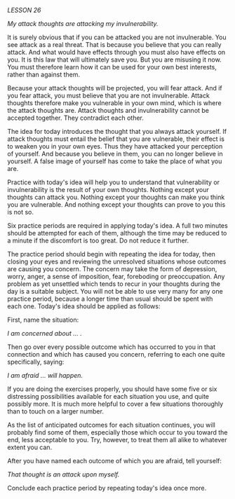 *LESSON 26*

*My attack thoughts are attacking my invulnerability.*

It is surely obvious that if you can be attacked you are not invulnerable. You see attack as a real threat. That is because you believe that you can really attack. And what would have effects through you must also have effects on you. It is this law that will ultimately save you. But you are misusing it now. You must therefore learn how it can be used for your own best interests, rather than against them.

Because your attack thoughts will be projected, you will fear attack. And if you fear attack, you must believe that you are not invulnerable. Attack thoughts therefore make you vulnerable in your own mind, which is where the attack thoughts are. Attack thoughts and invulnerability cannot be accepted together. They contradict each other.

The idea for today introduces the thought that you always attack yourself. If attack thoughts must entail the belief that you are vulnerable, their effect is to weaken you in your own eyes. Thus they have attacked your perception of yourself. And because you believe in them, you can no longer believe in yourself. A false image of yourself has come to take the place of what you are.

Practice with today's idea will help you to understand that vulnerability or invulnerability is the result of your own thoughts. Nothing except your thoughts can attack you. Nothing except your thoughts can make you think you are vulnerable. And nothing except your thoughts can prove to you this is not so.

Six practice periods are required in applying today's idea. A full two minutes should be attempted for each of them, although the time may be reduced to a minute if the discomfort is too great. Do not reduce it further.

The practice period should begin with repeating the idea for today, then closing your eyes and reviewing the unresolved situations whose outcomes are causing you concern. The concern may take the form of depression, worry, anger, a sense of imposition, fear, foreboding or preoccupation. Any problem as yet unsettled which tends to recur in your thoughts during the day is a suitable subject.  You will not be able to use very many for any one practice period, because a longer time than usual should be spent with each one. Today's idea should be applied as follows:

First, name the situation:

_I am concerned about ... ._

Then go over every possible outcome which has occurred to you in that connection and which has caused you concern, referring to each one quite specifically, saying:

_I am afraid ... will happen._

If you are doing the exercises properly, you should have some five or six distressing possibilities available for each situation you use, and quite possibly more. It is much more helpful to cover a few situations thoroughly than to touch on a larger number.

As the list of anticipated outcomes for each situation continues, you will probably find some of them, especially those which occur to you toward the end, less acceptable to you. Try, however, to treat them all alike to whatever extent you can.

After you have named each outcome of which you are afraid, tell yourself:

_That thought is an attack upon myself._

Conclude each practice period by repeating today's idea once more.